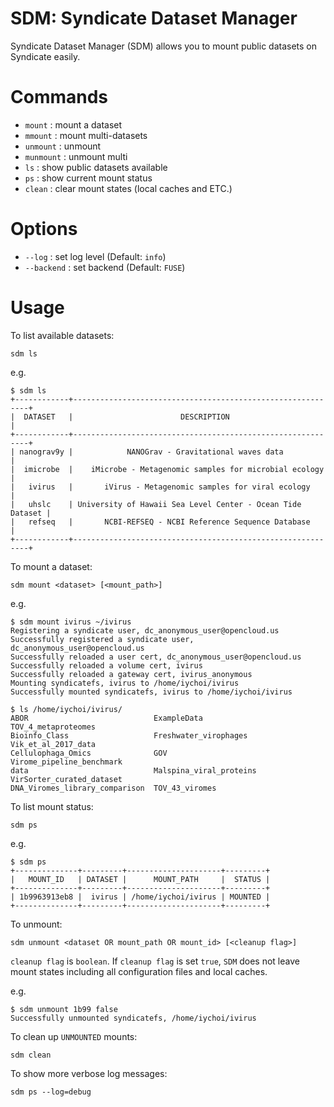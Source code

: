 # SDM: Syndicate Dataset Manager

Syndicate Dataset Manager (SDM) allows you to mount public datasets on Syndicate
easily.

Commands
========

- `mount` : mount a dataset
- `mmount` : mount multi-datasets
- `unmount` : unmount
- `munmount` : unmount multi
- `ls` : show public datasets available
- `ps` : show current mount status
- `clean` : clear mount states (local caches and ETC.)


Options
=======

- `--log` : set log level (Default: `info`)
- `--backend` : set backend (Default: `FUSE`)


Usage
=====

To list available datasets:
```
sdm ls
```

e.g.
```
$ sdm ls
+------------+------------------------------------------------------------+
|  DATASET   |                        DESCRIPTION                         |
+------------+------------------------------------------------------------+
| nanograv9y |            NANOGrav - Gravitational waves data             |
|  imicrobe  |    iMicrobe - Metagenomic samples for microbial ecology    |
|   ivirus   |       iVirus - Metagenomic samples for viral ecology       |
|   uhslc    | University of Hawaii Sea Level Center - Ocean Tide Dataset |
|   refseq   |       NCBI-REFSEQ - NCBI Reference Sequence Database       |
+------------+------------------------------------------------------------+
```

To mount a dataset:
```
sdm mount <dataset> [<mount_path>]
```

e.g.
```
$ sdm mount ivirus ~/ivirus
Registering a syndicate user, dc_anonymous_user@opencloud.us
Successfully registered a syndicate user, dc_anonymous_user@opencloud.us
Successfully reloaded a user cert, dc_anonymous_user@opencloud.us
Successfully reloaded a volume cert, ivirus
Successfully reloaded a gateway cert, ivirus_anonymous
Mounting syndicatefs, ivirus to /home/iychoi/ivirus
Successfully mounted syndicatefs, ivirus to /home/iychoi/ivirus

$ ls /home/iychoi/ivirus/
ABOR                            ExampleData              TOV_4_metaproteomes
Bioinfo_Class                   Freshwater_virophages    Vik_et_al_2017_data
Cellulophaga_Omics              GOV                      Virome_pipeline_benchmark
data                            Malspina_viral_proteins  VirSorter_curated_dataset
DNA_Viromes_library_comparison  TOV_43_viromes
```

To list mount status:
```
sdm ps
```

e.g.
```
$ sdm ps
+--------------+---------+---------------------+---------+
|   MOUNT_ID   | DATASET |      MOUNT_PATH     |  STATUS |
+--------------+---------+---------------------+---------+
| 1b9963913eb8 |  ivirus | /home/iychoi/ivirus | MOUNTED |
+--------------+---------+---------------------+---------+
```

To unmount:
```
sdm unmount <dataset OR mount_path OR mount_id> [<cleanup flag>]
```

`cleanup flag` is `boolean`. If `cleanup flag` is set `true`, `SDM` does not
leave mount states including all configuration files and local caches.

e.g.
```
$ sdm unmount 1b99 false
Successfully unmounted syndicatefs, /home/iychoi/ivirus
```

To clean up `UNMOUNTED` mounts:
```
sdm clean
```

To show more verbose log messages:
```
sdm ps --log=debug
```
